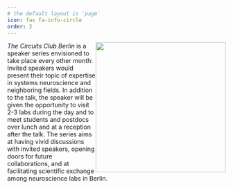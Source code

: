 ```yaml
---
# the default layout is 'page'
icon: fas fa-info-circle
order: 2
---
```


<div style="float:right"><img src="/logo_720.png" width=300/></div>

_The Circuits Club Berlin_ is a speaker series envisioned to take place every other month: Invited speakers would present their topic of expertise in systems neuroscience and neighboring fields. In addition to the talk, the speaker will be given the opportunity to visit 2-3 labs during the day and to meet students and postdocs over lunch and at a reception after the talk. The series aims at having vivid discussions with invited speakers, opening doors for future collaborations, and at facilitating scientific exchange among neuroscience labs in Berlin.


